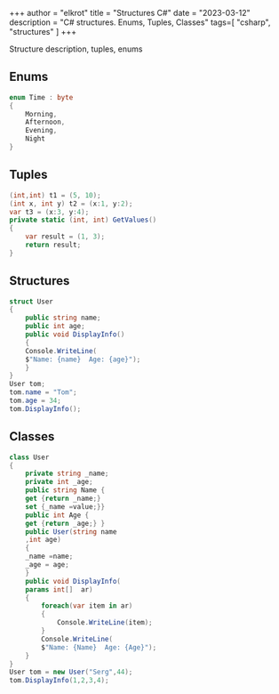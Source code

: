+++
author = "elkrot"
title = "Structures C#"
date = "2023-03-12"
description = "C# structures. Enums, Tuples, Classes"
tags=[
     "csharp",
"structures"
]
+++

Structure description, tuples, enums <!--more-->

## Enums

```csharp
enum Time : byte
{
    Morning,
    Afternoon,
    Evening,
    Night
}
```

## Tuples

```csharp
(int,int) t1 = (5, 10);
(int x, int y) t2 = (x:1, y:2);
var t3 = (x:3, y:4);
private static (int, int) GetValues()
{
    var result = (1, 3);
    return result;
}
```

## Structures

```csharp
struct User
{
	public string name;
	public int age;
	public void DisplayInfo()
	{
	Console.WriteLine(
	$"Name: {name}  Age: {age}");
	}
}
User tom;
tom.name = "Tom";
tom.age = 34;
tom.DisplayInfo();
```

## Classes

```csharp
class User
{
	private string _name;
	private int _age;
	public string Name {
	get {return _name;} 
	set {_name =value;}}
	public int Age {
	get {return _age;} }
	public User(string name
	,int age)
	{
	_name =name;
	_age = age;
	}
	public void DisplayInfo( 
	params int[]  ar)
	{
		foreach(var item in ar)
		{
			Console.WriteLine(item);    
		}
		Console.WriteLine(
		$"Name: {Name}  Age: {Age}");
	}
}
User tom = new User("Serg",44);
tom.DisplayInfo(1,2,3,4);
```



